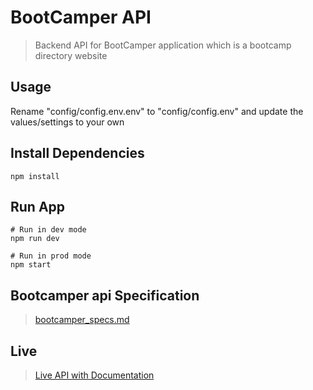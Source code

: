 # BootCamper API

> Backend API for BootCamper application which is a bootcamp directory website

## Usage

Rename "config/config.env.env" to "config/config.env" and update the values/settings to your own

## Install Dependencies

```
npm install
```

## Run App

```
# Run in dev mode
npm run dev

# Run in prod mode
npm start
```

## Bootcamper api Specification
> [bootcamper_specs.md](./bootcamper_specs.md)

## Live

> [Live API with Documentation](https://bootcamper-suman.herokuapp.com/)
